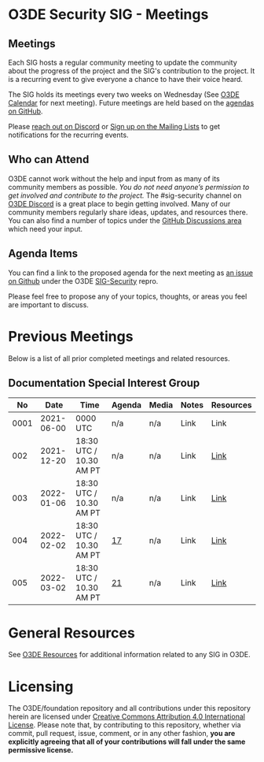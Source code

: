 # O3DE Security SIG - Meetings

## Meetings

Each SIG hosts a regular community meeting to update the community about the progress of the project and the SIG's contribution to the project. It is a recurring event to give everyone a chance to have their voice heard.

The SIG holds its meetings every two weeks on Wednesday (See [O3DE Calendar](https://lists.o3de.org/g/o3de-calendar) for next meeting). Future meetings are held based on the [agendas on GitHub](https://github.com/o3de/sig-security/issues?q=is%3Aissue+is%3Aopen+label%3Amtg-agenda).

Please [reach out on Discord](https://discord.gg/p3padwr58u) or [Sign up on the Mailing Lists](https://lists.o3de.org/groups) to get notifications for the recurring events.

## Who can Attend

O3DE cannot work without the help and input from as many of its community members as possible. *You do not need anyone’s permission to get involved and contribute to the project.* The #sig-security channel on [O3DE Discord](https://discord.gg/FDA3s4FBD2) is a great place to begin getting involved. Many of our community members regularly share ideas, updates, and resources there. You can also find a number of topics under the [GitHub Discussions area](https://github.com/o3de/sig-security/discussions) which need your input.

## Agenda Items

You can find a link to the proposed agenda for the next meeting as [an issue on Github](https://github.com/o3de/sig-security/issues?q=is%3Aissue+is%3Aopen+label%3Amtg-agenda) under the O3DE [SIG-Security](https://github.com/o3de/sig-security/) repro.

Please feel free to propose any of your topics, thoughts, or areas you feel are important to discuss.

# Previous Meetings

Below is a list of all prior completed meetings and related resources.

## Documentation Special Interest Group

| No   | Date       | Time                    | Agenda                                               | Media | Notes | Resources                                                                                     |
|------|------------|-------------------------|------------------------------------------------------|-------|-------|-----------------------------------------------------------------------------------------------|
| 0001 | 2021-06-00 | 0000 UTC                | n/a                                                  | n/a   | Link  | Link                                                                                          |
| 002  | 2021-12-20 | 18:30 UTC / 10.30 AM PT | n/a                                                  | n/a   | Link  | [Link](https://github.com/o3de/sig-security/blob/main/meetings/notes/sig-meeting-20211220.md) |
| 003  | 2022-01-06 | 18:30 UTC / 10.30 AM PT | n/a                                                  | n/a   | Link  | [Link](https://github.com/o3de/sig-security/blob/main/meetings/notes/sig-meeting-20220105.md) |
| 004  | 2022-02-02 | 18:30 UTC / 10.30 AM PT | [17](https://github.com/o3de/sig-security/issues/17) | n/a   | Link  | [Link](https://github.com/o3de/sig-security/blob/main/meetings/notes/sig-meeting-20220202.md) |
| 005  | 2022-03-02 | 18:30 UTC / 10.30 AM PT | [21](https://github.com/o3de/sig-security/issues/21) | n/a   | Link  | [Link](https://github.com/o3de/sig-security/blob/main/meetings/notes/sig-meeting-20220302.md) |

# General Resources

See [O3DE Resources](https://github.com/o3de/community) for additional information related to any SIG in O3DE.

# Licensing

The O3DE/foundation repository and all contributions under this repository herein are licensed under [Creative Commons Attribution 4.0 International License](http://creativecommons.org/licenses/by/4.0/). Please note that, by contributing to this repository, whether via commit, pull request, issue, comment, or in any other fashion, **you are explicitly agreeing that all of your contributions will fall under the same permissive license.**
